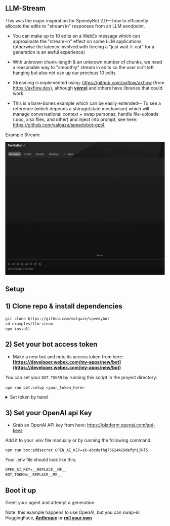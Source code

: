 ## LLM-Stream

This was the major inspiration for SpeedyBot 2.0-- how to efficiently allocate the edits to "stream in" responses from an LLM eendpoint.

- You can make up to 10 edits on a WebEx message which can approximate the "stream-in" effect on some LLM applications (otherwise the latency involved with forcing a "just wait-it-out" for a generation is an awful experience)

- With unknown chunk-length & an unknown number of chunks, we need a reasonable way to "smoothly" stream in edits so the user isn't left hanging but also not use up our precious 10 edits

- Streaming is implemented using: https://github.com/axflow/axflow (from https://axflow.dev), although **[vercel](https://sdk.vercel.ai/docs/concepts/streaming)** and others have libraries that could work

- This is a bare-bones example which can be easily extended-- To see a reference (which depends a storage/state mechanism) which will manage conversational context + swap personas, handle file-uploads (.doc, xlsx files, and other) and inject into prompt, see here: https://github.com/valgaze/speedybot-gpt4

Example Stream:

<img src="https://github.com/valgaze/speedybot-utils/blob/main/assets/various/llm_stream.gif?raw=true" />

## Setup

## 1) Clone repo & install dependencies

```
git clone https://github.com/valgaze/speedybot
cd examples/llm-steam
npm install
```

## 2) Set your bot access token

- Make a new bot and note its access token from here: **[https://developer.webex.com/my-apps/new/bot](https://developer.webex.com/my-apps/new/bot)**

You can set your `BOT_TOKEN` by running this script in the project directory:

`npm run bot:setup <your_token_here>`

<details><summary>Set token by hand</summary>

Copy the file **[.env.example](.env.example)** as `.env` in the root of your project and save your access token under the `BOT_TOKEN` field, ex

```
BOT_TOKEN=__REPLACE__ME__
```

</details>

## 3) Set your OpenAI api Key

- Grab an OpenAI API key from here: https://platform.openai.com/api-keys

Add it to your .env file manually or by running the following command:

```
npm run bot:addsecret OPEN_AI_KEY=sk-abcdefhg73624429defghijkl5
```

Your .env file should look like this:

```
OPEN_AI_KEY=__REPLACE__ME__
BOT_TOKEN=__REPLACE__ME__
```

## Boot it up

Greet your agent and attempt a generation

Note: this example happens to use OpenAI, but you can swap-in HuggingFace, **[Anthropic](https://docs.axflow.dev/documentation/models/anthropic-completion.html)** or **[roll your own](https://docs.axflow.dev/guides/models/bring-your-own-models.html)**
